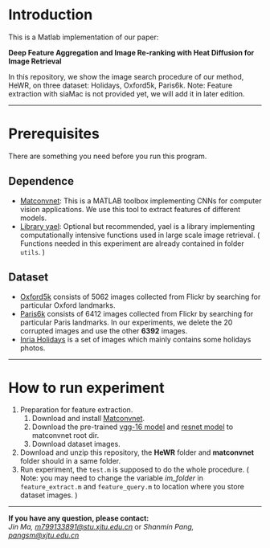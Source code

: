 # Introduction
This is a Matlab implementation of our paper:

**Deep Feature Aggregation and Image Re-ranking with Heat Diffusion for Image Retrieval**

In this repository, we show the image search procedure of our method, HeWR, on three dataset: Holidays, Oxford5k, Paris6k.
Note: Feature extraction with siaMac is not provided yet, we will add it in later edition.
***
# Prerequisites
There are something you need before you run this program.
## Dependence
* [Matconvnet][1]: This is a MATLAB toolbox implementing CNNs for computer vision applications. We use this tool to extract features of different models.
* [Library yael][2]: Optional but recommended, yael is a library implementing computationally intensive functions used in large scale image retrieval. ( Functions needed in this experiment are already contained in folder `utils`. ) 
## Dataset
* [Oxford5k][3] consists of 5062 images collected from Flickr by searching for particular Oxford landmarks.
* [Paris6k][4] consists of 6412 images collected from Flickr by searching for particular Paris landmarks. In our experiments, we delete the 20 corrupted images and use the other **6392** images.
* [Inria Holidays][5] is a set of images which mainly contains some holidays photos.
***
# How to run experiment
1. Preparation for feature extraction.
    1. Download and install [Matconvnet][1].
    2. Download the pre-trained [vgg-16 model][6] and [resnet model][7] to matconvnet root dir.
    3. Download dataset images.
2. Download and unzip this repository, the **HeWR** folder and **matconvnet** folder should in a same folder.
3. Run experiment, the `test.m` is supposed to do the whole procedure. 
( Note: you may need to change the variable *im_folder* in `feature_extract.m` and `feature_query.m` to location where you store dataset images. )

***
**If you have any question, please contact:**  
*Jin Ma, m799133891@stu.xjtu.edu.cn* or *Shanmin Pang, pangsm@xjtu.edu.cn*

[1]: http://www.vlfeat.org/matconvnet/ "matconvnet home"
[2]: https://gforge.inria.fr/projects/yael/ "yael home"
[3]: http://www.robots.ox.ac.uk/~vgg/data/oxbuildings/ "Oxford dataset"
[4]: http://www.robots.ox.ac.uk/~vgg/data/parisbuildings/ "Paris dataset"
[5]: http://lear.inrialpes.fr/~jegou/data.php#holidays "Holidays dataset"
[6]: http://www.vlfeat.org/matconvnet/models/imagenet-vgg-verydeep-16.mat "vgg-16 model"
[7]: http://www.vlfeat.org/matconvnet/models/imagenet-resnet-50-dag.mat "resnet model"
